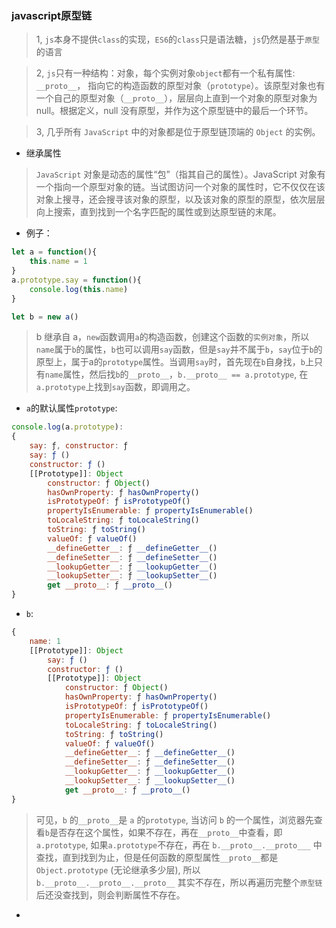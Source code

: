 ### javascript原型链
> 1, `js`本身不提供`class`的实现，`ES6`的`class`只是语法糖，`js`仍然是基于`原型`的语言

> 2, `js`只有一种结构：对象，每个实例对象`object`都有一个私有属性: `__proto__`， 指向它的构造函数的原型对象（`prototype`）。该原型对象也有一个自己的原型对象（`__proto__`），层层向上直到一个对象的原型对象为 null。根据定义，null 没有原型，并作为这个原型链中的最后一个环节。

> 3, 几乎所有 `JavaScript` 中的对象都是位于原型链顶端的 `Object` 的实例。

- 继承属性
> `JavaScript` 对象是动态的属性“包”（指其自己的属性）。JavaScript 对象有一个指向一个原型对象的链。当试图访问一个对象的属性时，它不仅仅在该对象上搜寻，还会搜寻该对象的原型，以及该对象的原型的原型，依次层层向上搜索，直到找到一个名字匹配的属性或到达原型链的末尾。

- 例子：
```JavaScript
let a = function(){
    this.name = 1
}
a.prototype.say = function(){
    console.log(this.name)
}

let b = new a()
```

> b 继承自 a，`new`函数调用`a`的构造函数，创建这个函数的`实例对象`，所以`name`属于`b`的属性，`b`也可以调用`say`函数，但是`say`并不属于`b`，`say`位于`b`的原型上，属于a的`prototype`属性。当调用`say`时，首先现在`b`自身找，`b`上只有`name`属性，然后找`b`的`__proto__`，`b.__proto__ == a.prototype`, 在`a.prototype`上找到`say`函数，即调用之。


- `a`的默认属性`prototype`:
```JavaScript
console.log(a.prototype):
{
    say: ƒ, constructor: ƒ
    say: ƒ ()
    constructor: ƒ ()
    [[Prototype]]: Object
        constructor: ƒ Object()
        hasOwnProperty: ƒ hasOwnProperty()
        isPrototypeOf: ƒ isPrototypeOf()
        propertyIsEnumerable: ƒ propertyIsEnumerable()
        toLocaleString: ƒ toLocaleString()
        toString: ƒ toString()
        valueOf: ƒ valueOf()
        __defineGetter__: ƒ __defineGetter__()
        __defineSetter__: ƒ __defineSetter__()
        __lookupGetter__: ƒ __lookupGetter__()
        __lookupSetter__: ƒ __lookupSetter__()
        get __proto__: ƒ __proto__()
}
```
- `b`:
```JavaScript
{
    name: 1
    [[Prototype]]: Object
        say: ƒ ()
        constructor: ƒ ()
        [[Prototype]]: Object
            constructor: ƒ Object()
            hasOwnProperty: ƒ hasOwnProperty()
            isPrototypeOf: ƒ isPrototypeOf()
            propertyIsEnumerable: ƒ propertyIsEnumerable()
            toLocaleString: ƒ toLocaleString()
            toString: ƒ toString()
            valueOf: ƒ valueOf()
            __defineGetter__: ƒ __defineGetter__()
            __defineSetter__: ƒ __defineSetter__()
            __lookupGetter__: ƒ __lookupGetter__()
            __lookupSetter__: ƒ __lookupSetter__()
            get __proto__: ƒ __proto__()
}
```
> 可见，`b` 的`__proto__`是 `a` 的`prototype`, 当访问 `b` 的一个属性，浏览器先查看`b`是否存在这个属性，如果不存在，再在`__proto__`中查看，即`a.prototype`, 如果`a.prototype`不存在，再在 `b.__proto__.__proto___` 中查找，直到找到为止，但是任何函数的原型属性`__proto__`都是`Object.prototype` (无论继承多少层), 所以 `b.__proto__.__proto__.__proto__` 其实不存在，所以再遍历完整个`原型链`后还没查找到，则会判断属性不存在。

- 